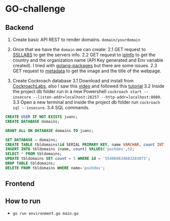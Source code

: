 # GO-challenge

## Backend

1. Create basic API REST to render domains. `domain/yourdomain`
2. Once that we have the `domain` we can create:
2.1 GET request to [SSLLABS](https://api.ssllabs.com/) to get the servers info.
2.2 GET request to [ipInfo](https://ipinfo.io/) to get the country and the organization name (API Key generated and Env variable created). I tried with [golang-packages]("github.com/likexian/whois-go") but there are some issues.
2.3 GET request to [metadata](https://home.urlmeta.org/) to get the image and the title of the webpage.

3. Create Cockroach database
3.1 Download and install from [CockroachLabs](https://www.cockroachlabs.com/docs/stable/build-a-go-app-with-cockroachdb-gorm.html), also I saw this [video](https://www.youtube.com/watch?v=6x9b0t-j1mM) and followed this [tutorial](https://kb.objectrocket.com/cockroachdb/how-to-retrieve-cockroachdb-record-using-golang-web-app-561)
3.2 Inside the project db folder run in a new Powershell `cockroach start --insecure --listen-addr=localhost:26257 --http-addr=localhost:8080`.
3.3 Open a new terminal and inside the project db folder run `cockroach sql --insecure`.
3.4 SQL commands.

```sql
CREATE USER IF NOT EXISTS juanc;
CREATE DATABASE domains;

GRANT ALL ON DATABASE domains TO juanc;

SET DATABASE = domains;
CREATE TABLE tbldomains(id SERIAL PRIMARY KEY, name VARCHAR, count INT);
INSERT INTO tbldomains (name, count) VALUES('pushdev',5);
SELECT * FROM tbldomains;
UPDATE tbldomains SET count = 5 WHERE id = '554066634883203073';
DROP TABLE tbldomains;
DELETE FROM tbldomains WHERE name='pushdev';
```

## Frontend

## How to run 

* `go run environment.go main.go`